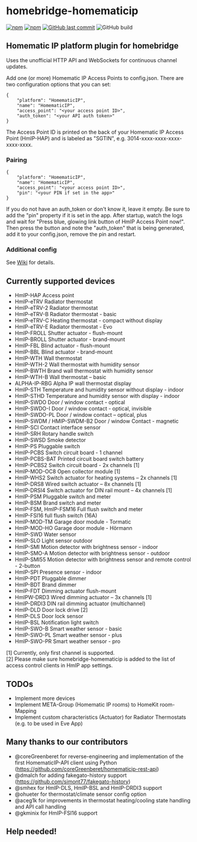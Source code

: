 # homebridge-homematicip

[![npm](https://img.shields.io/npm/v/homebridge-homematicip.svg?style=plastic)](https://www.npmjs.com/package/homebridge-homematicip)
[![npm](https://img.shields.io/npm/dt/homebridge-homematicip.svg?style=plastic)](https://www.npmjs.com/package/homebridge-homematicip)
[![GitHub last commit](https://img.shields.io/github/last-commit/marcsowen/homebridge-homematicip.svg?style=plastic)](https://github.com/marcsowen/homebridge-homematicip)
![GitHub build](https://img.shields.io/github/actions/workflow/status/marcsowen/homebridge-homematicip/main.yml?style=plastic)

## Homematic IP platform plugin for homebridge

Uses the unofficial HTTP API and WebSockets for continuous channel updates. 

Add one (or more) Homematic IP Access Points to config.json. There are two configuration
options that you can set:

```
{
    "platform": "HomematicIP",
    "name": "HomematicIP",
    "access_point": "<your access point ID>",
    "auth_token": "<your API auth token>"
}
```

The Access Point ID is printed on the back of your Homematic IP Access Point (HmIP-HAP) and is 
labeled as "SGTIN", e.g. 3014-xxxx-xxxx-xxxx-xxxx-xxxx. 

### Pairing 

```
{
    "platform": "HomematicIP",
    "name": "HomematicIP",
    "access_point": "<your access point ID>",
    "pin": "<your PIN if set in the app>"
}
```

If you do not have an auth_token or don't know it, leave it empty. Be sure to add the "pin" property if it is set in the app. 
After startup, watch the logs and wait for "Press blue, glowing link button of HmIP Access Point now!". Then press the
button and note the "auth_token" that is being generated, add it to your config.json, remove the pin and restart.

### Additional config

See [Wiki](https://github.com/marcsowen/homebridge-homematicip/wiki) for details.


## Currently supported devices

- HmIP-HAP Access point
- HmIP-eTRV Radiator thermostat
- HmIP-eTRV-2 Radiator thermostat
- HmIP-eTRV-B Radiator thermostat - basic
- HmIP-eTRV-C Heating thermostat - compact without display
- HmIP-eTRV-E Radiator thermostat - Evo
- HmIP-FROLL Shutter actuator - flush-mount
- HmIP-BROLL Shutter actuator - brand-mount
- HmIP-FBL Blind actuator - flush-mount
- HmIP-BBL Blind actuator - brand-mount
- HmIP-WTH Wall thermostat
- HmIP-WTH-2 Wall thermostat with humidity sensor
- HmIP-BWTH Brand wall thermostat with humidity sensor
- HmIP-WTH-B Wall thermostat – basic
- ALPHA-IP-RBG Alpha IP wall thermostat display
- HmIP-STH Temperature and humidity sensor without display - indoor
- HmIP-STHD Temperature and humidity sensor with display - indoor
- HmIP-SWDO Door / window contact - optical
- HmIP-SWDO-I Door / window contact - optical, invisible
- HmIP-SWDO-PL Door / window contact – optical, plus
- HmIP-SWDM / HMIP-SWDM-B2 Door / window Contact - magnetic
- HmIP-SCI Contact interface sensor
- HmIP-SRH Rotary handle switch
- HmIP-SWSD Smoke detector
- HmIP-PS Pluggable switch
- HmIP-PCBS Switch circuit board - 1 channel
- HmIP-PCBS-BAT Printed circuit board switch battery
- HmIP-PCBS2 Switch circuit board - 2x channels [1]
- HmIP-MOD-OC8 Open collector module [1]
- HmIP-WHS2 Switch actuator for heating systems – 2x channels [1]
- HmIP-DRS8 Wired switch actuator – 8x channels [1]
- HmIP-DRSI4 Switch actuator for DIN rail mount – 4x channels [1]
- HmIP-PSM Pluggable switch and meter
- HmIP-BSM Brand switch and meter
- HmIP-FSM, HmIP-FSM16 Full flush switch and meter
- HmIP-FSI16 full flush switch (16A)
- HmIP-MOD-TM Garage door module - Tormatic
- HmIP-MOD-HO Garage door module - Hörmann
- HmIP-SWD Water sensor
- HmIP-SLO Light sensor outdoor
- HmIP-SMI Motion detector with brightness sensor - indoor
- HmIP-SMO-A Motion detector with brightness sensor - outdoor
- HmIP-SMI55 Motion detector with brightness sensor and remote control - 2-button
- HmIP-SPI Presence sensor - indoor
- HmIP-PDT Pluggable dimmer
- HmIP-BDT Brand dimmer
- HmIP-FDT Dimming actuator flush-mount
- HmIPW-DRD3 Wired dimming actuator – 3x channels [1]
- HmIP-DRDI3 DIN rail dimming actuator (multichannel)
- HmIP-DLD Door lock drive [2]
- HmIP-DLS Door lock sensor
- HmIP-BSL Notification light switch
- HmIP-SWO-B Smart weather sensor - basic
- HmIP-SWO-PL Smart weather sensor - plus
- HmIP-SWO-PR Smart weather sensor - pro

[1] Currently, only first channel is supported.<br>
[2] Please make sure homebridge-homematicip is added to the list of access control clients in HmIP app settings.

## TODOs

- Implement more devices
- Implement META-Group (Homematic IP rooms) to HomeKit room-Mapping
- Implement custom characteristics (Actuator) for Radiator Thermostats (e.g. to be used in Eve App) 

## Many thanks to our contributors

- @coreGreenberet for reverse-engineering and implementation of the first HomematicIP-API client using Python
  (https://github.com/coreGreenberet/homematicip-rest-api)
- @dmalch for adding fakegato-history support (https://github.com/simont77/fakegato-history)
- @smhex for HmIP-DLS, HmIP-BSL and HmIP-DRDI3 support
- @ohueter for thermostat/climate sensor config option
- @aceg1k for improvements in thermostat heating/cooling state handling and API call handling
- @gkminix for HmIP-FSI16 support

## Help needed!
